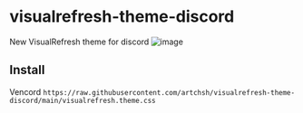 # visualrefresh-theme-discord

New VisualRefresh theme for discord
![image](https://github.com/user-attachments/assets/39f9d4cd-ca20-41a5-b672-6f273abcbbeb)


## Install

Vencord `https://raw.githubusercontent.com/artchsh/visualrefresh-theme-discord/main/visualrefresh.theme.css`
